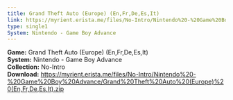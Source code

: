 ```yaml
---
title: Grand Theft Auto (Europe) (En,Fr,De,Es,It)
link: https://myrient.erista.me/files/No-Intro/Nintendo%20-%20Game%20Boy%20Advance/Grand%20Theft%20Auto%20(Europe)%20(En,Fr,De,Es,It).zip
type: single1
System: Nintendo - Game Boy Advance
---
```

<b>Game:</b> Grand Theft Auto (Europe) (En,Fr,De,Es,It)<br>
<b>System:</b> Nintendo - Game Boy Advance<br>
<b>Collection:</b> No-Intro<br>
<b>Download:</b> https://myrient.erista.me/files/No-Intro/Nintendo%20-%20Game%20Boy%20Advance/Grand%20Theft%20Auto%20(Europe)%20(En,Fr,De,Es,It).zip